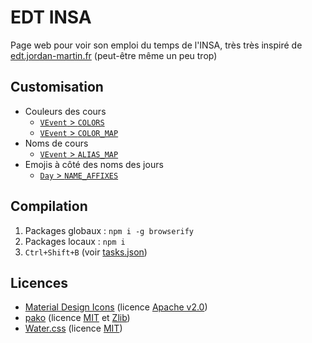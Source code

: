 # EDT INSA

Page web pour voir son emploi du temps de l'INSA, très très inspiré de [edt.jordan-martin.fr](https://edt.jordan-martin.fr/) (peut-être même un peu trop)

## Customisation
* Couleurs des cours
    - [`VEvent` > `COLORS`](src/VEvent.ts)
    - [`VEvent` > `COLOR_MAP`](src/VEvent.ts)
* Noms de cours
    - [`VEvent` > `ALIAS_MAP`](src/VEvent.ts)
* Emojis à côté des noms des jours
    - [`Day` > `NAME_AFFIXES`](src/Day.ts)

## Compilation
1. Packages globaux : `npm i -g browserify`
2. Packages locaux : `npm i`
3. `Ctrl+Shift+B` (voir [tasks.json](.vscode/tasks.json))

## Licences
- [Material Design Icons](https://material.io/resources/icons/) (licence [Apache v2.0](https://www.apache.org/licenses/LICENSE-2.0.html))
- [pako](https://github.com/nodeca/pako#readme) (licence [MIT](https://github.com/nodeca/pako/blob/master/LICENSE) et [Zlib](https://github.com/nodeca/pako/tree/master/lib/zlib#readme))
- [Water.css](https://github.com/kognise/water.css) (licence [MIT](https://github.com/kognise/water.css/blob/master/LICENSE.md))
